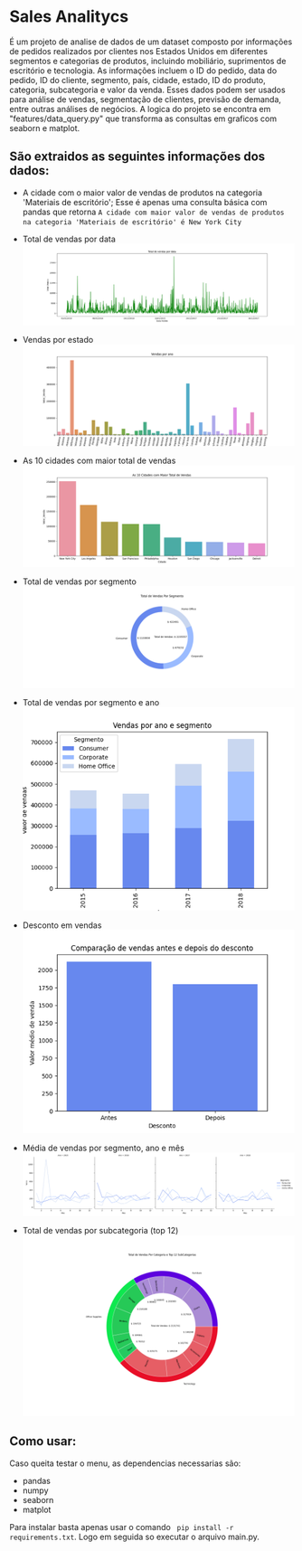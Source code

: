 # Sales Analitycs 
É um projeto de analise de dados de um dataset composto por informações de pedidos realizados por clientes nos Estados Unidos em diferentes segmentos e categorias de produtos, incluindo mobiliário, suprimentos de escritório e tecnologia. As informações incluem o ID do pedido, data do pedido, ID do cliente, segmento, país, cidade, estado, ID do produto, categoria, subcategoria e valor da venda. Esses dados podem ser usados para análise de vendas, segmentação de clientes, previsão de demanda, entre outras análises de negócios. 
A logica do projeto se encontra em "features/data_query.py" que transforma as consultas em graficos com seaborn e matplot.

## São extraidos as seguintes informações dos dados:

- A cidade com o maior valor de vendas de produtos na categoria 'Materiais de escritório';
Esse é apenas uma consulta básica com pandas que retorna ``A cidade com maior valor de vendas de produtos na categoria 'Materiais de escritório' é New York City``

- Total de vendas por data
![data](./img/total_vendas_por_data.png)

- Vendas por estado
![data](./img/total_vendas_por_estado.png)

- As 10 cidades com maior total de vendas
![data](./img/10_cidades_maior_vendas.png)

- Total de vendas por segmento 
![data](./img/total_vendas_segmento.png)

- Total de vendas por segmento e ano
 ![data](./img/total_vendas_ano_segmento.png)

- Desconto em vendas
![data](./img/vendas_descontos.png)

- Média de vendas por segmento, ano e mês
![data](./img/media_vendas_segmento_ano_mes.png)

- Total de vendas por subcategoria (top 12)
![data](./img/top12_vendas_subcategoria.png)

## Como usar:
Caso queita testar o menu, as dependencias necessarias são:

- pandas
- numpy
- seaborn
- matplot
 
Para instalar basta apenas usar o comando `` pip install -r requirements.txt``.
Logo em seguida so executar o arquivo main.py.